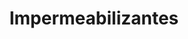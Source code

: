 ---
title: "Impermeabilizantes"
id: "1"
imagen: ""
link: ''
catalogo: ''
meta_keywords: ''
meta_description: ''
weight: "1"
menu:
  principal:
    parent: Servicios
    weight: 10

---